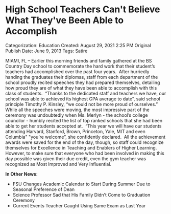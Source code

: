 # High School Teachers Can't Believe What They've Been Able to Accomplish

Categorization: Education
Created: August 29, 2021 2:25 PM
Original Publish Date: June 9, 2013
Tags: Satire

MIAMI, FL – Earlier this morning friends and family gathered at the BS Country Day school to commemorate the hard work that their student’s teachers had accomplished over the past four years.  After hurriedly handing the graduates their diplomas, staff from each department of the school proudly recited speeches they had prepared themselves, detailing how proud they are of what they have been able to accomplish with this class of students.  “Thanks to the dedicated staff and teachers we have, our school was able to achieved its highest GPA average to date”, said school principle Timothy P. Kinsley, “we could not be more proud of ourselves.”  While all the speeches were moving, the most impressive part of the ceremony was undoubtedly when Ms. Merlyn - the school’s college councilor - humbly recited the list of top ranked schools that she had been able to get her students accepted at.  “This year we will have our students attending Harvard, Stanford, Brown, Princeton, Yale, MIT and even Columbia" "you’re welcome”, she confidently declared.  All the achievement awards were saved for the end of the day, though, so staff could recognize themselves for Excellence in Teaching and Enablers of Higher Learning.  However, to make sure that everyone who had been involved in making this day possible was given their due credit, even the gym teacher was recognized as Most Improved and Very Influential.

**In Other News:**

- FSU Changes Academic Calendar to Start During Summer Due to Seasonal Preference of Dean
- Science Professor Sad that His Family Didn’t Come to Graduation Ceremony
- Current Events Teacher Caught Using Same Exam as Last Year